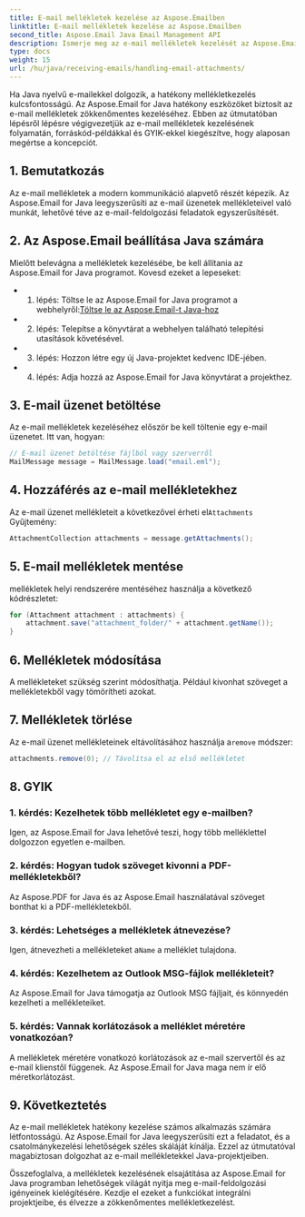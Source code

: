 ```yaml
---
title: E-mail mellékletek kezelése az Aspose.Emailben
linktitle: E-mail mellékletek kezelése az Aspose.Emailben
second_title: Aspose.Email Java Email Management API
description: Ismerje meg az e-mail mellékletek kezelését az Aspose.Email for Java alkalmazásban. Lépésről lépésre, forráskóddal és GYIK-vel az e-mail mellékletek hatékony kezeléséhez.
type: docs
weight: 15
url: /hu/java/receiving-emails/handling-email-attachments/
---
```


Ha Java nyelvű e-mailekkel dolgozik, a hatékony mellékletkezelés kulcsfontosságú. Az Aspose.Email for Java hatékony eszközöket biztosít az e-mail mellékletek zökkenőmentes kezeléséhez. Ebben az útmutatóban lépésről lépésre végigvezetjük az e-mail mellékletek kezelésének folyamatán, forráskód-példákkal és GYIK-ekkel kiegészítve, hogy alaposan megértse a koncepciót.

## 1. Bemutatkozás

Az e-mail mellékletek a modern kommunikáció alapvető részét képezik. Az Aspose.Email for Java leegyszerűsíti az e-mail üzenetek mellékleteivel való munkát, lehetővé téve az e-mail-feldolgozási feladatok egyszerűsítését.

## 2. Az Aspose.Email beállítása Java számára

Mielőtt belevágna a mellékletek kezelésébe, be kell állítania az Aspose.Email for Java programot. Kovesd ezeket a lepeseket:

-  1. lépés: Töltse le az Aspose.Email for Java programot a webhelyről:[Töltse le az Aspose.Email-t Java-hoz](https://releases.aspose.com/email/java/)

- 2. lépés: Telepítse a könyvtárat a webhelyen található telepítési utasítások követésével.

- 3. lépés: Hozzon létre egy új Java-projektet kedvenc IDE-jében.

- 4. lépés: Adja hozzá az Aspose.Email for Java könyvtárat a projekthez.

## 3. E-mail üzenet betöltése

Az e-mail mellékletek kezeléséhez először be kell töltenie egy e-mail üzenetet. Itt van, hogyan:

```java
// E-mail üzenet betöltése fájlból vagy szerverről
MailMessage message = MailMessage.load("email.eml");
```

## 4. Hozzáférés az e-mail mellékletekhez

 Az e-mail üzenet mellékleteit a következővel érheti el`Attachments` Gyűjtemény:

```java
AttachmentCollection attachments = message.getAttachments();
```

## 5. E-mail mellékletek mentése

mellékletek helyi rendszerére mentéséhez használja a következő kódrészletet:

```java
for (Attachment attachment : attachments) {
    attachment.save("attachment_folder/" + attachment.getName());
}
```

## 6. Mellékletek módosítása

A mellékleteket szükség szerint módosíthatja. Például kivonhat szöveget a mellékletekből vagy tömörítheti azokat.

## 7. Mellékletek törlése

 Az e-mail üzenet mellékleteinek eltávolításához használja a`remove` módszer:

```java
attachments.remove(0); // Távolítsa el az első mellékletet
```

## 8. GYIK

### 1. kérdés: Kezelhetek több mellékletet egy e-mailben?

Igen, az Aspose.Email for Java lehetővé teszi, hogy több melléklettel dolgozzon egyetlen e-mailben.

### 2. kérdés: Hogyan tudok szöveget kivonni a PDF-mellékletekből?

Az Aspose.PDF for Java és az Aspose.Email használatával szöveget bonthat ki a PDF-mellékletekből.

### 3. kérdés: Lehetséges a mellékletek átnevezése?

 Igen, átnevezheti a mellékleteket a`Name` a melléklet tulajdona.

### 4. kérdés: Kezelhetem az Outlook MSG-fájlok mellékleteit?

Az Aspose.Email for Java támogatja az Outlook MSG fájljait, és könnyedén kezelheti a mellékleteiket.

### 5. kérdés: Vannak korlátozások a melléklet méretére vonatkozóan?

A mellékletek méretére vonatkozó korlátozások az e-mail szervertől és az e-mail klienstől függenek. Az Aspose.Email for Java maga nem ír elő méretkorlátozást.

## 9. Következtetés

Az e-mail mellékletek hatékony kezelése számos alkalmazás számára létfontosságú. Az Aspose.Email for Java leegyszerűsíti ezt a feladatot, és a csatolmánykezelési lehetőségek széles skáláját kínálja. Ezzel az útmutatóval magabiztosan dolgozhat az e-mail mellékletekkel Java-projektjeiben.

Összefoglalva, a mellékletek kezelésének elsajátítása az Aspose.Email for Java programban lehetőségek világát nyitja meg e-mail-feldolgozási igényeinek kielégítésére. Kezdje el ezeket a funkciókat integrálni projektjeibe, és élvezze a zökkenőmentes mellékletkezelést.